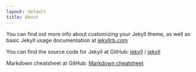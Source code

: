 ```yaml
---
layout: default
title: About
---
```


You can find out more info about customizing your Jekyll theme, as well as basic Jekyll usage documentation at [jekyllrb.com](https://jekyllrb.com/)


You can find the source code for Jekyll at GitHub:
[jekyll][jekyll-organization] /
[jekyll](https://github.com/jekyll/jekyll)

Markdown cheatsheet at GitHub:
[Markdown cheatsheet](https://github.com/adam-p/markdown-here/wiki/Markdown-Cheatsheet)

[jekyll-organization]: https://github.com/jekyll

